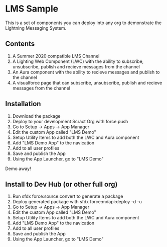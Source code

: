 # LMS Sample

This is a set of components you can deploy into any org to demonstrate the Lightning Messaging System. 

## Contents

1. A Summer 2020 compatible LMS Channel
2. A Lighting Web Component (LWC) with the ability to subscribe, unsubscribe, publish and recieve messages from the channel
3. An Aura component with the ability to recieve messages and publish to the channel
4. A visualforce page that can subscribe, unsubscribe, publish and recieve messages from the channel

## Installation

1. Download the package
2. Deploy to your development Scract Org with force:push
3. Go to Setup -> Apps -> App Manager
4. Edit the custom App called "LMS Demo"
5. Setup Utility Items to add both the LWC and Aura component
6. Add "LMS Demo App" to the navication
7. Add to all user profiles
8. Save and publish the App
9. Using the App Launcher, go to "LMS Demo"

Demo away!

## Install to Dev Hub (or other full org)

1. Run sfdx force:source:convert to generate a package
2. Deploy generated package with sfdx force:mdapi:deploy -d <packagefolder> -u <useralias>
3. Go to Setup -> Apps -> App Manager
4. Edit the custom App called "LMS Demo"
5. Setup Utility Items to add both the LWC and Aura component
6. Add "LMS Demo App" to the navication
7. Add to all user profiles
8. Save and publish the App
9. Using the App Launcher, go to "LMS Demo"
